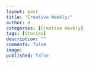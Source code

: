 ```yaml
---
layout: post
title: "Creative Weekly:"
author: d
categories: [Creative Weekly]
tags: [Stories]
description: ""
comments: false
image: 
published: false
---
```


